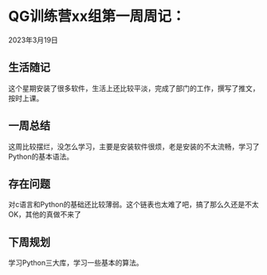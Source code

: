 # QG训练营xx组第一周周记：
2023年3月19日

## 生活随记
这个星期安装了很多软件，生活上还比较平淡，完成了部门的工作，撰写了推文，按时上课。


## 一周总结
这周比较摆烂，没怎么学习，主要是安装软件很烦，老是安装的不太流畅，学习了Python的基本语法。


## 存在问题
对c语言和Python的基础还比较薄弱。这个链表也太难了吧，搞了那么久还是不太OK，其他的真做不来了


## 下周规划
学习Python三大库，学习一些基本的算法。

